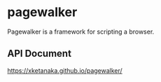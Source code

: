 # pagewalker

Pagewalker is a framework for scripting a browser.

## API Document

https://xketanaka.github.io/pagewalker/
